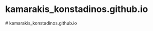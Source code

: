 # kamarakis_konstadinos.github.io
#   k a m a r a k i s _ k o n s t a d i n o s . g i t h u b . i o  
 